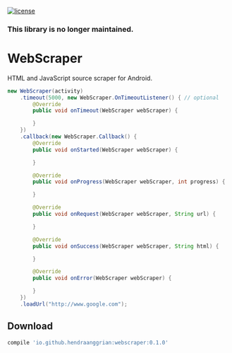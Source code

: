 [![license](https://img.shields.io/github/license/hendraanggrian/webscraper)](http://www.apache.org/licenses/LICENSE-2.0)

### This library is no longer maintained.

WebScraper
==========
HTML and JavaScript source scraper for Android.

```java
new WebScraper(activity)
    .timeout(5000, new WebScraper.OnTimeoutListener() { // optional
        @Override
        public void onTimeout(WebScraper webScraper) {

        }
    })
    .callback(new WebScraper.Callback() {
        @Override
        public void onStarted(WebScraper webScraper) {

        }

        @Override
        public void onProgress(WebScraper webScraper, int progress) {

        }

        @Override
        public void onRequest(WebScraper webScraper, String url) {

        }

        @Override
        public void onSuccess(WebScraper webScraper, String html) {

        }

        @Override
        public void onError(WebScraper webScraper) {

        }
    })
    .loadUrl("http://www.google.com");
```


Download
--------

```gradle
compile 'io.github.hendraanggrian:webscraper:0.1.0'
```
